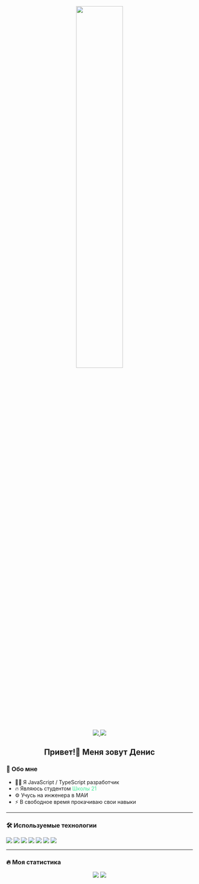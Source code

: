 
<div id='header' align='center'>
    <img src='https://media.giphy.com/media/v1.Y2lkPTc5MGI3NjExNGN0MGlhczNrc3RzdGVvN2gxbWN5ODg2OXpyZGVjYjJtNHp6cGV4ZyZlcD12MV9pbnRlcm5hbF9naWZfYnlfaWQmY3Q9Zw/14v8A3AX3A8lu8/giphy.gif' height='50%'>
    <br>
    <a href='https://t.me/by_syntax' target='blank'>
        <img src='https://img.shields.io/badge/Telegram-blue?logo=telegram&logoColor=white&style=for-the-badge'>
    </a>
    <a href='https://vk.com/designer_davydov' target='blank'>
        <img src='https://img.shields.io/badge/vk-blue?logo=vk&logoColor=white&style=for-the-badge'>
    </a>
    <h2>Привет!👋 Меня зовут Денис</h2>
</div>

<div id='about'>
    <h3> 📝 Обо мне </h3>
    <ul>
        <li> 👩‍💻 Я JavaScript / TypeScript разработчик </li>
        <li> 🔥 Являюсь студентом <font color='#44eb99'>Школы 21</font> </li>
        <li> ⚙️ Учусь на инженера в МАИ </li>
        <li> ⚡ В свободное время прокачиваю свои навыки </li>
    </ul>
    <hr>
</div>

<div id='technologies'>
    <h3> 🛠 Используемые технологии </h3>
    <img src='https://img.shields.io/badge/js-yellow?logo=javascript&logoColor=white&style=for-the-badge'>
    <img src='https://img.shields.io/badge/ts-blue?logo=typescript&logoColor=white&style=for-the-badge'>
    <img src='https://img.shields.io/badge/react-00bdd6?logo=react&logoColor=white&style=for-the-badge'>
    <img src='https://img.shields.io/badge/c-aabbce?logo=c&logoColor=white&style=for-the-badge'>
    <img src='https://img.shields.io/badge/c++-004283?logo=c%2B%2B&logoColor=white&style=for-the-badge'>
    <img src='https://img.shields.io/badge/git-F54D27?logo=git&logoColor=white&style=for-the-badge'>
    <img src='https://img.shields.io/badge/figma-9D56F7?logo=figma&logoColor=white&style=for-the-badge'>
    <hr>
</div>

<div id='statistics'>
    <h3> 🔥 Моя статистика</h3>
    <div align='center'>
        <img src='https://github-readme-streak-stats.herokuapp.com/?user=k1flar&theme=dark&hide_border=true'>
        <img src='https://github-readme-stats.vercel.app/api/top-langs/?username=k1flar&theme=dark&hide_border=true'>
    </div>
</div>